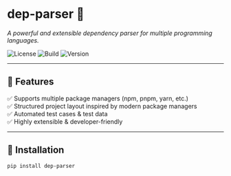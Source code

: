 # dep-parser 🚀  
*A powerful and extensible dependency parser for multiple programming languages.*

![License](https://img.shields.io/badge/license-MIT-blue.svg)
![Build](https://img.shields.io/github/actions/workflow/status/khulnasoft/dep-parser/ci.yml)
![Version](https://img.shields.io/github/v/release/khulnasoft/dep-parser)

---

## 🌟 Features  
✅ Supports multiple package managers (npm, pnpm, yarn, etc.)  
✅ Structured project layout inspired by modern package managers  
✅ Automated test cases & test data  
✅ Highly extensible & developer-friendly  

---

## 📌 Installation  
```sh
pip install dep-parser
